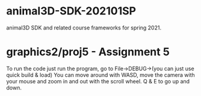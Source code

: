 # animal3D-SDK-202101SP
animal3D SDK and related course frameworks for spring 2021.

# graphics2/proj5 - Assignment 5
To run the code just run the program, go to File->DEBUG->(you can just use quick build & load) You can move around with WASD, move the camera with your mouse and zoom in and out with the scroll wheel. Q & E to go up and down. 
